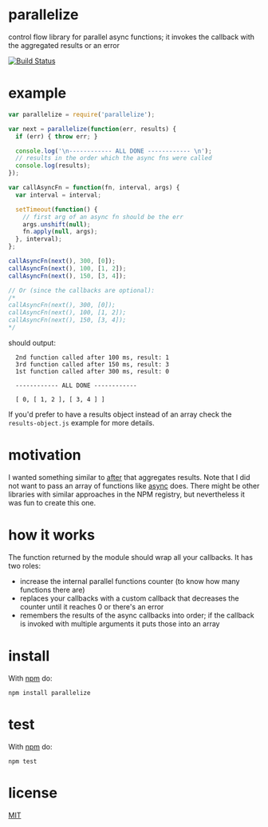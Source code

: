 # parallelize

control flow library for parallel async functions; it invokes the callback with the aggregated results or an error

[![Build Status](https://travis-ci.org/alessioalex/parallelize.svg)](https://travis-ci.org/alessioalex/parallelize)

# example

```js
var parallelize = require('parallelize');

var next = parallelize(function(err, results) {
  if (err) { throw err; }

  console.log('\n------------ ALL DONE ------------ \n');
  // results in the order which the async fns were called
  console.log(results);
});

var callAsyncFn = function(fn, interval, args) {
  var interval = interval;

  setTimeout(function() {
    // first arg of an async fn should be the err
    args.unshift(null);
    fn.apply(null, args);
  }, interval);
};

callAsyncFn(next(), 300, [0]);
callAsyncFn(next(), 100, [1, 2]);
callAsyncFn(next(), 150, [3, 4]);

// Or (since the callbacks are optional):
/*
callAsyncFn(next(), 300, [0]);
callAsyncFn(next(), 100, [1, 2]);
callAsyncFn(next(), 150, [3, 4]);
*/
```

should output:

```
  2nd function called after 100 ms, result: 1
  3rd function called after 150 ms, result: 3
  1st function called after 300 ms, result: 0

  ------------ ALL DONE ------------

  [ 0, [ 1, 2 ], [ 3, 4 ] ]
```

If you'd prefer to have a results object instead of an array check the `results-object.js` example for more details.

# motivation

I wanted something similar to [after](http://npm.im/after) that aggregates results.
Note that I did not want to pass an array of functions like [async](http://npm.im/async) does.
There might be other libraries with similar approaches in the NPM registry, but nevertheless it was fun to create this one.

# how it works

The function returned by the module should wrap all your callbacks. It has two roles:

- increase the internal parallel functions counter (to know how many functions there are)
- replaces your callbacks with a custom callback that decreases the counter until it reaches 0 or there's an error
- remembers the results of the async callbacks into order; if the callback is invoked with multiple arguments it puts those into an array

# install

With [npm](http://npmjs.org) do:

```
npm install parallelize
```

# test

With [npm](http://npmjs.org) do:

```
npm test
```

# license

[MIT](http://alessioalex.mit-license.org/)

